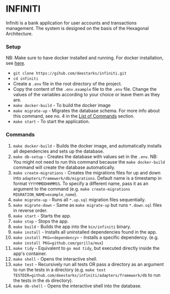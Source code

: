 # INFINITI

Infiniti is a bank application for user accounts and transactions management. The system is designed on the basis of the Hexagonal Architecture.

### Setup

NB: Make sure to have docker installed and running. For docker installation, see [here](https://docs.docker.com/get-docker/).

- `git clone https://gihub.com/deestarks/infiniti.git`
- `cd infiniti`
- Create a `.env` file in the root directory of the project.
- Copy the content of the `.env.example` file to the `.env` file. Change the values of the variables according to your choice or leave them as they are.
- `make docker-build` - To build the docker image
- `make migrate-up` - Migrates the database schema. For more info about this command, see no. 4 in the [List of Commands](#commands) section.
- `make start` - To start the application.


### Commands
1. `make docker-build` - Builds the docker image, and automatically installs all dependencies and sets up the database.
2. `make db-setup` - Creates the database with values set in the `.env`. NB: You might not need to run this command because the `make docker-build` command will create the database automatically.
3. `make create-migrations` - Creates the migrations files for up and down into `adapters/framework/db/migrations`. Default name is a timestamp in format `YYYYMMDDHHMMSS`. To specify a different name, pass it as an argument to the command (e.g. `make create-migrations MIGRATION_NAME=example_name`).
4. `make migrate-up` - Runs all `*.up.sql` migration files sequentially.
5. `make migrate-down` - Same as `make migrate-up` but runs `*.down.sql` files in reverse order.
6. `make start` - Starts the app.
7. `make stop` - Stops the app.
8. `make build` - Builds the app into the `bin/infiniti` binary.
9. `make install` - Installs all uninstalled dependencies found in the app.
10. `make install PKG=<dependency>` - Installs a specific dependency. (e.g. `make install PKG=github.com/gorilla/mux`)
11. `make tidy` - Equivalent to `go mod tidy`, but executed directly inside the app's container.
12. `make shell` - Opens the interactive shell.
13. `make test` - Recursively run all tests OR pass a directory as an argument to run the tests in a directory (e.g. `make test TESTDIR=github.com/deestarks/infiniti/adapters/framework/db` to run the tests in the `db` directory).
14. `make db-shell` - Opens the interactive shell into the database.